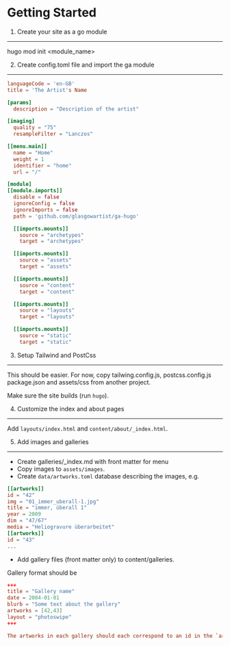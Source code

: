 Getting Started
===============

1. Create your site as a go module
----------------------------------

hugo mod init <module_name>

2. Create config.toml file and import the ga module
---------------------------------------------------

```toml
languageCode = 'en-GB'
title = 'The Artist's Name

[params]
  description = "Description of the artist"

[imaging]
  quality = "75"
  resampleFilter = "Lanczos"

[[menu.main]]
  name = "Home"
  weight = 1
  identifier = "home"
  url = "/"

[module]
[[module.imports]]
  disable = false
  ignoreConfig = false
  ignoreImports = false
  path = 'github.com/glasgowartist/ga-hugo'

  [[imports.mounts]]
    source = "archetypes"
    target = "archetypes"

  [[imports.mounts]]
    source = "assets"
    target = "assets"

  [[imports.mounts]]
    source = "content"
    target = "content"

  [[imports.mounts]]
    source = "layouts"
    target = "layouts"

  [[imports.mounts]]
    source = "static"
    target = "static"
```

3. Setup Tailwind and PostCss
-----------------------------

This should be easier. For now, copy tailwing.config.js, postcss.config.js package.json and
assets/css from another project.

Make sure the site builds (run `hugo`).

4. Customize the index and about pages
--------------------------------------

Add `layouts/index.html` and `content/about/_index.html`.

5. Add images and galleries
---------------------------

- Create galleries/_index.md with front matter for menu
- Copy images to `assets/images`.
- Create `data/artworks.toml` database describing the images, e.g.

```toml
[[artworks]]
id = "42"
img = "01_immer_uberall-1.jpg"
title = "immer, überall 1"
year = 2009
dim = "47/67"
media = "Heliogravure überarbeitet"
[[artworks]]
id = "43"
...
```
- Add gallery files (front matter only) to content/galleries.

Gallery format should be

```toml
+++
title = "Gallery name"
date = 2004-01-01
blurb = "Some text about the gallery"
artworks = [42,43]
layout = "photoswipe"
+++

The artworks in each gallery should each correspond to an id in the `artworks.toml` file.








